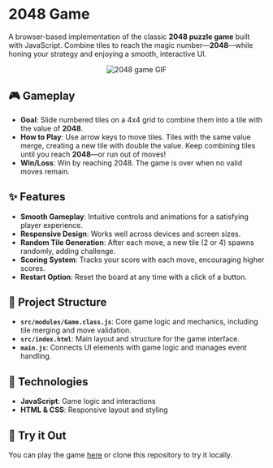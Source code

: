 # 2048 Game

A browser-based implementation of the classic **2048 puzzle game** built with JavaScript. Combine tiles to reach the magic number—**2048**—while honing your strategy and enjoying a smooth, interactive UI.

<p align="center">
  <img src="https://github.com/user-attachments/assets/b8e39547-8e94-4bee-9b85-1c31cd250c1e" alt="2048 game GIF" />
</p>

## 🎮 Gameplay

- **Goal**: Slide numbered tiles on a 4x4 grid to combine them into a tile with the value of **2048**.
- **How to Play**: Use arrow keys to move tiles. Tiles with the same value merge, creating a new tile with double the value. Keep combining tiles until you reach **2048**—or run out of moves!
- **Win/Loss**: Win by reaching 2048. The game is over when no valid moves remain.

## ✨ Features

- **Smooth Gameplay**: Intuitive controls and animations for a satisfying player experience.
- **Responsive Design**: Works well across devices and screen sizes.
- **Random Tile Generation**: After each move, a new tile (2 or 4) spawns randomly, adding challenge.
- **Scoring System**: Tracks your score with each move, encouraging higher scores.
- **Restart Option**: Reset the board at any time with a click of a button.

## 📂 Project Structure

- **`src/modules/Game.class.js`**: Core game logic and mechanics, including tile merging and move validation.
- **`src/index.html`**: Main layout and structure for the game interface.
- **`main.js`**: Connects UI elements with game logic and manages event handling.

## 🚀 Technologies

- **JavaScript**: Game logic and interactions
- **HTML & CSS**: Responsive layout and styling

## 🧩 Try it Out

You can play the game [here](https://mikezhylka.github.io/js_2048_game/) or clone this repository to try it locally.



